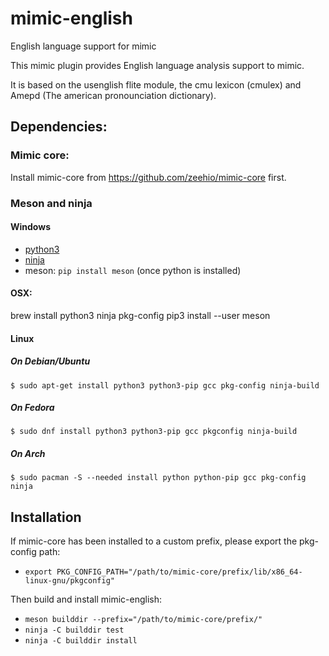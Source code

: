 # mimic-english

English language support for mimic

This mimic plugin provides English language analysis support to mimic.

It is based on the usenglish flite module, the cmu lexicon (cmulex) and Amepd (The
american pronounciation dictionary).

## Dependencies:

### Mimic core:

Install mimic-core from https://github.com/zeehio/mimic-core first.

### Meson and ninja

#### Windows

- [python3](https://www.python.org/downloads/windows/)
- [ninja](https://github.com/ninja-build/ninja/releases)
- meson: `pip install meson` (once python is installed)

#### OSX:

brew install python3 ninja pkg-config
pip3 install --user meson

#### Linux

##### On Debian/Ubuntu
```
$ sudo apt-get install python3 python3-pip gcc pkg-config ninja-build
```

##### On Fedora
```
$ sudo dnf install python3 python3-pip gcc pkgconfig ninja-build
```

##### On Arch
```
$ sudo pacman -S --needed install python python-pip gcc pkg-config ninja
```

## Installation

If mimic-core has been installed to a custom prefix, please export the pkg-config path:

- `export PKG_CONFIG_PATH="/path/to/mimic-core/prefix/lib/x86_64-linux-gnu/pkgconfig"`

Then build and install mimic-english:

- `meson builddir --prefix="/path/to/mimic-core/prefix/"`
- `ninja -C builddir test`
- `ninja -C builddir install`


